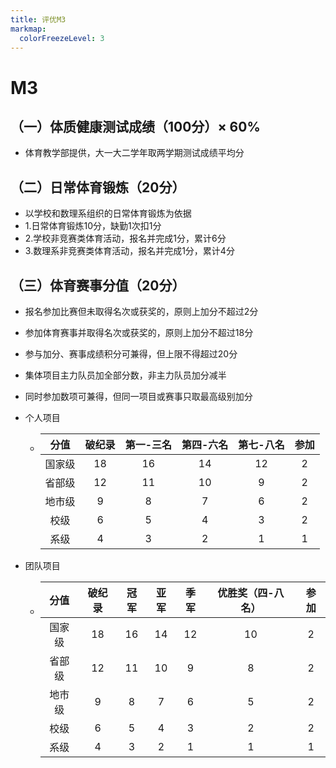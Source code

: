 ```yaml
---
title: 评优M3
markmap:
  colorFreezeLevel: 3
---
```

# M3 
## （一）体质健康测试成绩（100分）$\times$ 60%
  - 体育教学部提供，大一大二学年取两学期测试成绩平均分
## （二）日常体育锻炼（20分）
  - 以学校和数理系组织的日常体育锻炼为依据
  - 1.日常体育锻炼10分，缺勤1次扣1分
  - 2.学校非竞赛类体育活动，报名并完成1分，累计6分
  - 3.数理系非竞赛类体育活动，报名并完成1分，累计4分
## （三）体育赛事分值（20分）
  - 报名参加比赛但未取得名次或获奖的，原则上加分不超过2分
  - 参加体育赛事并取得名次或获奖的，原则上加分不超过18分
  - 参与加分、赛事成绩积分可兼得，但上限不得超过20分
  - 集体项目主力队员加全部分数，非主力队员加分减半
  - 同时参加数项可兼得，但同一项目或赛事只取最高级别加分
  - 个人项目
    - |分值|破纪录|第一-三名|第四-六名|第七-八名|参加|
      |:---:|:---:|:---:|:---:|:---:|:---:|
      |国家级|18|16|14|12|2|
      |省部级|12|11|10|9|2|
      |地市级|9|8|7|6|2|
      |校级|6|5|4|3|2|
      |系级|4|3|2|1|1|
    
  - 团队项目
    - |分值|破纪录|冠军|亚军|季军|优胜奖（四-八名）|参加|
      |:---:|:---:|:---:|:---:|:---:|:---:|:---:|
      |国家级|18|16|14|12|10|2|
      |省部级|12|11|10|9|8|2|
      |地市级|9|8|7|6|5|2|
      |校级|6|5|4|3|2|2|
      |系级|4|3|2|1|1|1|